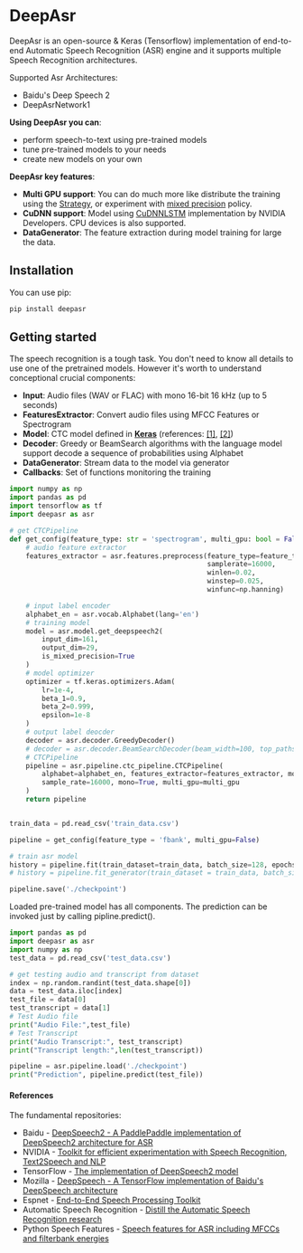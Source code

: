 # DeepAsr
DeepAsr is an open-source & Keras (Tensorflow) implementation of end-to-end Automatic Speech Recognition (ASR) engine and it supports multiple Speech Recognition architectures.

Supported Asr Architectures:
- Baidu's Deep Speech 2
- DeepAsrNetwork1

**Using DeepAsr you can**:
- perform speech-to-text using pre-trained models
- tune pre-trained models to your needs
- create new models on your own 

**DeepAsr key features**:
- **Multi GPU support**: You can do much more like distribute the training using the [Strategy](https://www.tensorflow.org/guide/distributed_training), or experiment with [mixed precision](https://www.tensorflow.org/api_docs/python/tf/keras/mixed_precision/experimental/Policy) policy.
- **CuDNN support**: Model using [CuDNNLSTM](https://keras.io/layers/recurrent/) implementation by NVIDIA Developers. CPU devices is also supported.
- **DataGenerator**: The feature extraction during model training for large the data.

## Installation
You can use pip:
```bash
pip install deepasr
```

## Getting started
The speech recognition is a tough task. You don't need to know all details to use one of the pretrained models.
However it's worth to understand conceptional crucial components:
- **Input**: Audio files (WAV or FLAC) with mono 16-bit 16 kHz (up to 5 seconds)
- **FeaturesExtractor**: Convert audio files using MFCC Features or Spectrogram
- **Model**: CTC model defined in [**Keras**](https://keras.io/) (references: [[1]](https://arxiv.org/abs/1412.5567), [[2]](https://arxiv.org/abs/1512.02595))
- **Decoder**: Greedy or BeamSearch algorithms with the language model support decode a sequence of probabilities using Alphabet
- **DataGenerator**: Stream data to the model via generator
- **Callbacks**: Set of functions monitoring the training

```python
import numpy as np
import pandas as pd
import tensorflow as tf
import deepasr as asr

# get CTCPipeline
def get_config(feature_type: str = 'spectrogram', multi_gpu: bool = False):
    # audio feature extractor
    features_extractor = asr.features.preprocess(feature_type=feature_type, features_num=161,
                                                 samplerate=16000,
                                                 winlen=0.02,
                                                 winstep=0.025,
                                                 winfunc=np.hanning)

    # input label encoder
    alphabet_en = asr.vocab.Alphabet(lang='en')
    # training model
    model = asr.model.get_deepspeech2(
        input_dim=161,
        output_dim=29,
        is_mixed_precision=True
    )
    # model optimizer
    optimizer = tf.keras.optimizers.Adam(
        lr=1e-4,
        beta_1=0.9,
        beta_2=0.999,
        epsilon=1e-8
    )
    # output label deocder
    decoder = asr.decoder.GreedyDecoder()
    # decoder = asr.decoder.BeamSearchDecoder(beam_width=100, top_paths=1)
    # CTCPipeline
    pipeline = asr.pipeline.ctc_pipeline.CTCPipeline(
        alphabet=alphabet_en, features_extractor=features_extractor, model=model, optimizer=optimizer, decoder=decoder,
        sample_rate=16000, mono=True, multi_gpu=multi_gpu
    )
    return pipeline


train_data = pd.read_csv('train_data.csv')

pipeline = get_config(feature_type = 'fbank', multi_gpu=False)

# train asr model
history = pipeline.fit(train_dataset=train_data, batch_size=128, epochs=500)
# history = pipeline.fit_generator(train_dataset = train_data, batch_size=32, epochs=500)

pipeline.save('./checkpoint')
```

Loaded pre-trained model has all components. The prediction can be invoked just by calling pipline.predict().

```python
import pandas as pd
import deepasr as asr
import numpy as np
test_data = pd.read_csv('test_data.csv')

# get testing audio and transcript from dataset
index = np.random.randint(test_data.shape[0])
data = test_data.iloc[index]
test_file = data[0]
test_transcript = data[1]
# Test Audio file
print("Audio File:",test_file)
# Test Transcript
print("Audio Transcript:", test_transcript)
print("Transcript length:",len(test_transcript))

pipeline = asr.pipeline.load('./checkpoint')
print("Prediction", pipeline.predict(test_file))
```

#### References

The fundamental repositories:
- Baidu - [DeepSpeech2 - A PaddlePaddle implementation of DeepSpeech2 architecture for ASR](https://github.com/PaddlePaddle/DeepSpeech)
- NVIDIA - [Toolkit for efficient experimentation with Speech Recognition, Text2Speech and NLP](https://nvidia.github.io/OpenSeq2Seq)
- TensorFlow - [The implementation of DeepSpeech2 model](https://github.com/tensorflow/models/tree/master/research/deep_speech)
- Mozilla - [DeepSpeech - A TensorFlow implementation of Baidu's DeepSpeech architecture](https://github.com/mozilla/DeepSpeech) 
- Espnet - [End-to-End Speech Processing Toolkit](https://github.com/espnet/espnet)
- Automatic Speech Recognition - [Distill the Automatic Speech Recognition research](https://github.com/rolczynski/Automatic-Speech-Recognition)
- Python Speech Features - [Speech features for ASR including MFCCs and filterbank energies](https://github.com/jameslyons/python_speech_features)